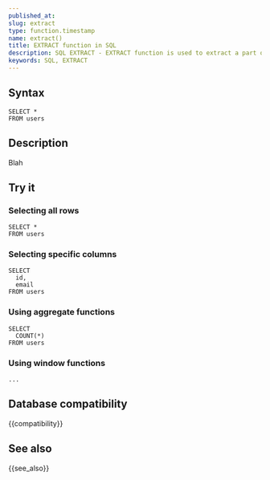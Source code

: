 ```yaml
---
published_at:
slug: extract
type: function.timestamp
name: extract()
title: EXTRACT function in SQL
description: SQL EXTRACT - EXTRACT function is used to extract a part of date (year, month, day, etc) from a timestamp.
keywords: SQL, EXTRACT
---
```


## Syntax

~~~mysql
SELECT *
FROM users
~~~

## Description

Blah

## Try it

### Selecting all rows

~~~mysql
SELECT *
FROM users
~~~

### Selecting specific columns

~~~pgsql
SELECT
  id,
  email
FROM users
~~~

### Using aggregate functions

~~~pgsql
SELECT
  COUNT(*)
FROM users
~~~

### Using window functions

~~~pgsql
...
~~~

## Database compatibility

{{compatibility}}

## See also

{{see_also}}
